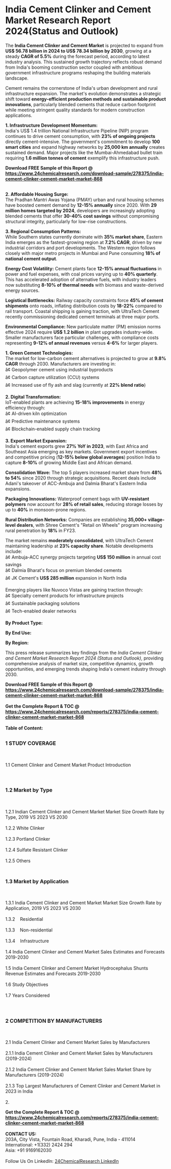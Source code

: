 <h1>India Cement Clinker and Cement Market Research Report 2024(Status and Outlook)</h1><p>The <strong>India Cement Clinker and Cement Market</strong> is projected to expand from <strong>US$ 56.78 billion in 2024 to US$ 78.34 billion by 2030</strong>, growing at a steady <strong>CAGR of 5.5%</strong> during the forecast period, according to latest industry analysis. This sustained growth trajectory reflects robust demand from India's booming construction sector coupled with ambitious government infrastructure programs reshaping the building materials landscape.</p><p>Cement remains the cornerstone of India's urban development and rural infrastructure expansion. The market's evolution demonstrates a strategic shift toward <strong>energy-efficient production methods and sustainable product innovations</strong>, particularly blended cements that reduce carbon footprint while meeting stringent quality standards for modern construction applications.</p><p><strong>1. Infrastructure Development Momentum:</strong><br>
India's US$ 1.4 trillion National Infrastructure Pipeline (NIP) program continues to drive cement consumption, with <strong>23% of ongoing projects</strong> directly cement-intensive. The government's commitment to develop <strong>100 smart cities</strong> and expand highway networks by <strong>25,000 km annually</strong> creates sustained demand. Major projects like the Mumbai-Ahmedabad bullet train requiring <strong>1.6 million tonnes of cement</strong> exemplify this infrastructure push.</p><div><b>Download FREE Sample of this Report @ 
            <a href="https://www.24chemicalresearch.com/download-sample/278375/india-cement-clinker-cement-market-market-868">
            https://www.24chemicalresearch.com/download-sample/278375/india-cement-clinker-cement-market-market-868</a></b></div><br><p><strong>2. Affordable Housing Surge:</strong><br>
The Pradhan Mantri Awas Yojana (PMAY) urban and rural housing schemes have boosted cement demand by <strong>12-15% annually</strong> since 2020. With <strong>29 million homes targeted by 2024</strong>, developers are increasingly adopting blended cements that offer <strong>30-40% cost savings</strong> without compromising structural integrity, particularly for low-rise constructions.</p><p><strong>3. Regional Consumption Patterns:</strong><br>
While Southern states currently dominate with <strong>35% market share</strong>, Eastern India emerges as the fastest-growing region at <strong>7.2% CAGR</strong>, driven by new industrial corridors and port developments. The Western region follows closely with major metro projects in Mumbai and Pune consuming <strong>18% of national cement output</strong>.</p><p><strong>Energy Cost Volatility:</strong> Cement plants face <strong>12-15% annual fluctuations</strong> in power and fuel expenses, with coal prices varying up to <strong>40% quarterly</strong>. This has accelerated adoption of alternative fuels, with industry leaders now substituting <strong>8-10% of thermal needs</strong> with biomass and waste-derived energy sources.</p><p><strong>Logistical Bottlenecks:</strong> Railway capacity constraints force <strong>45% of cement shipments</strong> onto roads, inflating distribution costs by <strong>18-22%</strong> compared to rail transport. Coastal shipping is gaining traction, with UltraTech Cement recently commissioning dedicated cement terminals at three major ports.</p><p><strong>Environmental Compliance:</strong> New particulate matter (PM) emission norms effective 2024 require <strong>US$ 1.2 billion</strong> in plant upgrades industry-wide. Smaller manufacturers face particular challenges, with compliance costs representing <strong>9-12% of annual revenues</strong> versus <strong>4-6%</strong> for larger players.</p><p><strong>1. Green Cement Technologies:</strong><br>
The market for low-carbon cement alternatives is projected to grow at <strong>9.8% CAGR</strong> through 2030. Manufacturers are investing in:<br>
â¢ Geopolymer cement using industrial byproducts<br>
â¢ Carbon capture utilization (CCU) systems<br>
â¢ Increased use of fly ash and slag (currently at <strong>22% blend ratio</strong>)</p><p><strong>2. Digital Transformation:</strong><br>
IoT-enabled plants are achieving <strong>15-18% improvements</strong> in energy efficiency through:<br>
â¢ AI-driven kiln optimization<br>
â¢ Predictive maintenance systems<br>
â¢ Blockchain-enabled supply chain tracking</p><p><strong>3. Export Market Expansion:</strong><br>
India's cement exports grew <strong>27% YoY in 2023</strong>, with East Africa and Southeast Asia emerging as key markets. Government export incentives and competitive pricing (<strong>12-15% below global averages</strong>) position India to capture <strong>8-10%</strong> of growing Middle East and African demand.</p><p><strong>Consolidation Wave:</strong> The top 5 players increased market share from <strong>48% to 54%</strong> since 2020 through strategic acquisitions. Recent deals include Adani's takeover of ACC-Ambuja and Dalmia Bharat's Eastern India expansions.</p><p><strong>Packaging Innovations:</strong> Waterproof cement bags with <strong>UV-resistant polymers</strong> now account for <strong>28% of retail sales</strong>, reducing storage losses by up to <strong>40%</strong> in monsoon-prone regions.</p><p><strong>Rural Distribution Networks:</strong> Companies are establishing <strong>35,000+ village-level dealers</strong>, with Shree Cement's "Retail on Wheels" program increasing rural penetration by <strong>18%</strong> in FY23.</p><p>The market remains <strong>moderately consolidated</strong>, with UltraTech Cement maintaining leadership at <strong>23% capacity share</strong>. Notable developments include:<br>
â¢ Ambuja-ACC synergy projects targeting <strong>US$ 150 million</strong> in annual cost savings<br>
â¢ Dalmia Bharat's focus on premium blended cements<br>
â¢ JK Cement's <strong>US$ 285 million</strong> expansion in North India</p><p>Emerging players like Nuvoco Vistas are gaining traction through:<br>
â¢ Specialty cement products for infrastructure projects<br>
â¢ Sustainable packaging solutions<br>
â¢ Tech-enabled dealer networks</p><p><strong>By Product Type:</strong></p><p><strong>By End Use:</strong></p><p><strong>By Region:</strong></p><p>This press release summarizes key findings from the <em>India Cement Clinker and Cement Market Research Report 2024 (Status and Outlook)</em>, providing comprehensive analysis of market size, competitive dynamics, growth opportunities, and emerging trends shaping India's cement industry through 2030.</p><div><b>Download FREE Sample of this Report @ 
            <a href="https://www.24chemicalresearch.com/download-sample/278375/india-cement-clinker-cement-market-market-868">
            https://www.24chemicalresearch.com/download-sample/278375/india-cement-clinker-cement-market-market-868</a></b></div><br><div><b>Get the Complete Report & TOC @ 
            <a href="https://www.24chemicalresearch.com/reports/278375/india-cement-clinker-cement-market-market-868">
            https://www.24chemicalresearch.com/reports/278375/india-cement-clinker-cement-market-market-868</a></b></div><br>
            <b>Table of Content:</b><p><h2><span style="font-size:16px"><strong>1 STUDY COVERAGE</strong></span></h2><br />
<p>1.1 Cement Clinker and Cement Market Product Introduction</p><br />
<h2><span style="font-size:16px"><strong>1.2 Market by Type</strong></span></h2><br />
<p>1.2.1 Indian Cement Clinker and Cement Market Market Size Growth Rate by Type, 2019 VS 2023 VS 2030<br /><br />
1.2.2 White Clinker&nbsp;&nbsp; &nbsp;<br /><br />
1.2.3 Portland Clinker<br /><br />
1.2.4 Sulfate Resistant Clinker<br /><br />
1.2.5 Others<br /><br />
<h2><span style="font-size:16px"><strong>1.3 Market by Application</strong></span></h2><br />
<p>1.3.1 India Cement Clinker and Cement Market Market Size Growth Rate by Application, 2019 VS 2023 VS 2030<br /><br />
1.3.2&nbsp;&nbsp; &nbsp;Residential<br /><br />
1.3.3&nbsp;&nbsp; &nbsp;Non-residential<br /><br />
1.3.4&nbsp;&nbsp; &nbsp;Infrastructure<br /><br />
1.4 India Cement Clinker and Cement Market Sales Estimates and Forecasts 2019-2030<br /><br />
1.5 India Cement Clinker and Cement Market Hydrocephalus Shunts Revenue Estimates and Forecasts 2019-2030<br /><br />
1.6 Study Objectives<br /><br />
1.7 Years Considered</p><br />
<h2><span style="font-size:16px"><strong>2 COMPETITION BY MANUFACTURERS</strong></span></h2><br />
<p>2.1 India Cement Clinker and Cement Market Sales by Manufacturers<br /><br />
2.1.1 India Cement Clinker and Cement Market Sales by Manufacturers (2019-2024)<br /><br />
2.1.2 India Cement Clinker and Cement Market Sales Market Share by Manufacturers (2019-2024)<br /><br />
2.1.3 Top Largest Manufacturers of Cement Clinker and Cement Market in 2023 in India<br /><br />
2.</p><div><b>Get the Complete Report & TOC @ 
            <a href="https://www.24chemicalresearch.com/reports/278375/india-cement-clinker-cement-market-market-868">
            https://www.24chemicalresearch.com/reports/278375/india-cement-clinker-cement-market-market-868</a></b></div><br><b>CONTACT US:</b><br>
            203A, City Vista, Fountain Road, Kharadi, Pune, India - 411014<br>
            International: +1(332) 2424 294<br>
            Asia: +91 9169162030 <br><br>
            Follow Us On LinkedIn: <a href="https://www.linkedin.com/company/24chemicalresearch/">24ChemicalResearch LinkedIn</a>